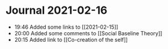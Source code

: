 # Journal 2021-02-16

- 19:46 Added some links to [[2021-02-15]]
- 20:00 Added some comments to [[Social Baseline Theory]]
- 20:15 Added link to [[Co-creation of the self]]
